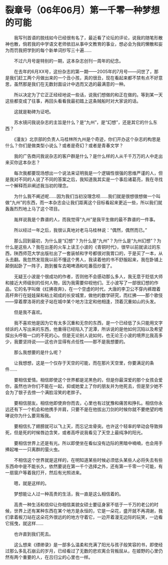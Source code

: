 # 裂章号（06年06月）第一千零一种梦想的可能

　　我写刊首语的脱线如今已经很有名了，最近看了论坛的评论，说我的随笔形散神也散，倘若我的中学语文老师依旧从事中文教育的事业，想必会为我的懒散和妄为而罚我把学到的每个新单词抄写三十遍……

　　不过六月号是特别的一期，这本杂志创刊一周年的纪念。

　　在去年的6月XX号，这份杂志的第一期——2005年的7月号——问世了，那是我们赶工两个月做出来的一个丑小孩，真的很丑，现在看起来都不禁有点不好意思，虽然那是我们在无数封面设计中选而又选的最满意的一种。

　　所以决定为了它正正经经地说一些话，说我们想做的和正在做的。等到某一天这些都变成了往事，再回头看看我最初踏上这条贼船时对大家说的话。

　　这就是勒碑为证吧。

　　苏水镜问我说杂志的主旨是什么？是“九州”，是“幻想”，还是其它的什么东西？

　　《漫友》北京部的负责人马桂林所九州是个奇迹，你们开办这个杂志的构思是什么？你们是做类型小说么？或者是奇幻？或者是青春文学？

　　我的广告商问我说杂志的客户群是什么？是什么样的人从千千万万的人中走出来买你这本杂志？

　　每次我都要现场想出一个说法来证明我是一个逻辑性很强的思维严谨的人，但是我对不同的人说了不同的答案之后，我知道我其实是一个事后诸葛亮，我在寻找一个解释而非阐述我当初的理念。

　　为什么我不阐述呢……因为我们当初没理念呗……我们就是很想很想做一个叫做“九州”的东西，而一本杂志会让我们距离这个目标看起来更近一些，所以我们就轰轰烈烈地上马了这个项目。

　　胤祥说我是个靠谱的人，而我觉得“九州”是我平生做的最不靠谱的一件事。

　　所以经过一年之后，我很认真地对老马马桂林说：“偶然，偶然而已。”

　　那么回到最初，为什么是“幻想”？为什么是“九州”？为什么是“九州幻想”？为什么是这些人？我在出差的火车上读王小波的《青铜时代》，很早以前就读过的东西，陕西师范大学出版社出了一套装帧和字号都很对我胃口的，于是买了一本，从头去翻。我忽然发现我以前不懂这个男人，我读着他的书不舒服起来，我在卧铺上颠倒起卧了一阵子，跑到餐车去喝啤酒和吃番茄炒蛋了。

　　无疑王小波是个很成功的作者，否则他不会感动那么多人，我无意于贬低大师和接近大师级别的任何人物，因为我需要仰视他们。王小波写了一部很幻想的作品，它的名字叫做《红拂夜奔》，在一个空虚的时代，大唐的李卫公不穿内裤蹬着高杆奔行在娃娃屎和粘土砌成的长安城里，做他的数学研究，而红拂——那个歌伎——穿着摩洛哥的皮子站在城中某个地方注定和他相逢，顶着沉重如山的头发。

　　但是我不喜欢。

　　我不喜欢他是因为它有太多沉重和无奈的东西，是一个已经低了头只能用文字倾诉的人写出来的东西，他重得已经陷入了泥潭，所诉说的是他如何沉陷以及希望探出头呼吸一口的不死的心。但是无论别人说如何，也无论王小波的境界比我高多少，我要坚持说——这也许显得有点任性——那不是我想要的。

　　那么我想要的是什么呢？

　　让我想想，这是一个仅存于天空的可能，而在那片天空里，你要满足的条件……

　　要相信爱情。相信即使这个世界都是泥黑色的，但是你最深爱的那个女孩会爱你，虽然也许你们不能在一起，抑或她爱上了你的朋友并为他死去，但是至少她不会为了银子去傍一个满脸淫笑的老胖子。

　　要相信朋友。相信他即使弃你而去，心里也有过犹豫和痛苦和挣扎。相信你永远还有下一个机会和他携手并肩，只要不是在他拔出刀剑的时候你就不要绝望的咆哮说你为什么要背叛我。

　　要相信扎了翅膀就可以飞上天，而忘记龙骨突。也许这个轻率的举动会导致摔死，但是死的时候唇边含笑，或者高呼说我看见了天空上最纯净的阳光。

　　要相信世界上还是有光。所以即使坐在看似没有边际的黑暗中喃喃，也会用手捧起唯一一只离群的萤火虫。

　　不相信这个世界就是这样的，在明知道某些时候必须低头某些人必将失去有些东西命中是不能长久，依然要说在第一千个选择之外，还有第一千零一个可能，有一扇窗户等着我打开，然后有光照进来。

　　嗯，就是这样的。

　　梦想能让人过一种高贵的生活，我一直是这么相信着的。

　　高贵一种生活和信仰让你相信美貌女硕士要征身家不低于一千万的老公的时候，世界上还有某种东西在某个地方是永恒的，它是一朵花，盛开就不再凋谢，我们拿着板刀站在这朵花外很远的的地方守着它，一边开着漫无边际的玩笑，一边看它摇曳，就这样……

　　也许直到我们死去。

　　这么想来《缥缈录》是一部多么温柔和充满了阳光与孩子般笑容的书，即使经过那么多乱石崩云的岁月，已经看过了无数的悲欢离合背叛屈从，在姬野的心里仍然有两个重要的人，在吕归尘的心里也一样。
